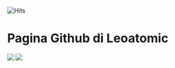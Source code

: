 ![Hits](https://hits.seeyoufarm.com/api/count/incr/badge.svg?url=https%3A%2F%2Fgithub.com%2Fgjbae1212%2Fhit-counter&count_bg=%23000000&title_bg=%23000000&icon=battle-dot-net.svg&icon_color=%23FF0000&title=Hits&edge_flat=false)
# Pagina Github di Leoatomic

<a href="https://github.com/Leoatomic">
  <img align="center" src="https://github-readme-stats.vercel.app/api?username=leoatomic&show_icons=true&title_color=ff0000&text_color=ffffff&bg_color=000000&locale=it&icon_color=ff7d7d&include_all_commits=true&count_private=true&border_color=000000&custom_title=Statistiche+di+Leoatomic&disable_animations=true"></a>
<a href="https://github.com/Leoatomic">
  <img align="left" src="https://github-readme-stats.vercel.app/api/top-langs/?username=leoatomic&show_icons=true&title_color=ff0000&text_color=ffffff&bg_color=000000&locale=it&icon_color=ff7d7d&include_all_commits=true&count_private=true&border_color=000000&custom_title=Lingue+di+Leoatomic&layout=compact"></a>
